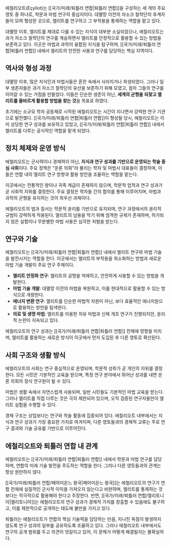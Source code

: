에철리오트(Eçyliot)는 [[국가/미래/퇴틀러 연합|퇴틀러 연합]]을 구성하는 세 개의 주요 영토 중 하나로, 학문과 마법 연구의 중심지이다. 대멸망 이전의 자소크 철학단의 후계자들이 모여 형성한 곳으로, 엘리트를 연구하고 그 부작용을 통제하는 역할을 맡고 있다.  

대멸망 이후, 엘리트를 제대로 다룰 수 있는 지식이 대부분 소실되었으나, 에철리오트는 과거 자소크 철학단의 연구를 계승하면서 엘리트를 안정적으로 활용할 수 있는 방법을 보존하고 있다. 이곳은 마법과 과학이 융합된 지식을 탐구하며, [[국가/미래/퇴틀러 연합|퇴틀러 연합]] 내에서 엘리트의 안전한 사용과 연구를 담당하는 핵심 지역이다.  

## 역사와 형성 과정  

대멸망 이후, 많은 지식인과 마법사들은 혼란 속에서 사라지거나 희생되었다. 그러나 일부 생존자들은 과거 자소크 철학단의 유산을 보존하기 위해 모였고, 점차 그들의 연구를 이어갈 수 있는 거점을 만들었다. 이들은 단순한 생존이 아닌, **세계의 균형을 되찾고 엘리트를 올바르게 활용할 방법을 찾는 것**을 목표로 하였다.  

초기에는 소규모 학자 공동체로 시작된 에철리오트는 시간이 지나면서 강력한 연구 기관으로 발전했다. [[국가/미래/퇴틀러 연합|퇴틀러 연합]]이 형성될 당시, 에철리오트는 이미 상당한 연구 성과를 보유하고 있었고, [[국가/미래/퇴틀러 연합|퇴틀러 연합]] 내에서 엘리트를 다루는 공식적인 역할을 맡게 되었다.  

## 정치 체제와 운영 방식  

에철리오트는 군사력이나 경제력이 아닌, **지식과 연구 성과를 기반으로 운영되는 학술 중심 사회**이다. 주요 정책은 "운론 의회"라 불리는 학자 및 마법사 대표들이 결정하며, 이들은 연합 내의 엘리트 연구 방향과 활용 방안을 조율하는 역할을 맡는다.  

이곳에서는 전통적인 왕이나 귀족 계급이 존재하지 않으며, 학문적 업적과 연구 성과가 곧 사회적 지위를 결정한다. 주요 결정은 학자들 간의 합의를 통해 이루어지며, 마법과 과학의 균형을 유지하는 것이 최우선 과제이다.  

에철리오트의 법과 질서는 학문적 윤리를 기반으로 유지되며, 연구 과정에서의 윤리적 규범이 강력하게 적용된다. 엘리트의 남용을 막기 위해 엄격한 규제가 존재하며, 허가되지 않은 실험이나 무분별한 마법 사용은 심각한 처벌을 받는다.  

## 연구와 기술  

에철리오트는 [[국가/미래/퇴틀러 연합|퇴틀러 연합]] 내에서 엘리트 연구와 마법 기술을 발전시키는 역할을 한다. 이곳에서는 엘리트의 부작용을 최소화하는 방법과 새로운 마법 기술 개발이 주요 연구 주제이다.  

- **엘리트 안정화 연구**: 엘리트의 공명을 억제하고, 안전하게 사용할 수 있는 방법을 개발한다.  
- **마법 기술 개발**: 대멸망 이전의 마법을 복원하고, 이를 현대적으로 활용할 수 있는 방식으로 개량한다.  
- **에너지 변환 연구**: 엘리트를 단순한 마법적 자원이 아닌, 보다 효율적인 에너지원으로 활용하는 방안을 탐색한다.  
- **의료 및 생명 마법**: 엘리트를 이용한 치유 마법과 신체 개조 연구가 진행되지만, 윤리적 논란이 지속되고 있다.  

에철리오트의 연구 성과는 [[국가/미래/퇴틀러 연합|퇴틀러 연합]] 전체에 영향을 미치며, 엘리트를 활용하는 새로운 방식이 이곳에서 먼저 도입된 후 다른 영토로 확산된다.  

## 사회 구조와 생활 방식  

에철리오트의 사회는 연구 중심적으로 운영되며, 학문적 성취가 곧 개인의 지위를 결정한다. 모든 시민은 기본적인 교육을 받으며, 특정 연구 분야에서 뛰어난 성과를 내면 운론 의회의 정식 연구원이 될 수 있다.  

마법은 생활 속에서 자연스럽게 사용되며, 일반 시민들도 기본적인 마법 교육을 받는다. 그러나 엘리트를 직접 다루는 것은 극히 제한되어 있으며, 오직 검증된 연구자들만이 엘리트 실험을 수행할 수 있다.  

경제 구조는 상업보다는 연구와 학술 활동에 집중되어 있다. 에철리오트 내부에서는 지식과 연구 성과가 가장 중요한 가치로 여겨지며, 다른 영토들과의 경제적 교류는 주로 연구 결과와 기술 공유를 기반으로 이루어진다.  

## 에철리오트와 퇴틀러 연합 내 관계  

에철리오트는 [[국가/미래/퇴틀러 연합|퇴틀러 연합]] 내에서 학문과 마법 연구를 담당하며, 연합의 미래 기술 발전을 주도하는 역할을 한다. 그러나 다른 영토들과의 관계는 항상 원만하지 않다.  

[[국가/미래/퇴틀러 연합/페어미온느 왕국|페어미온느 왕국]]는 에철리오트의 연구가 연합 전체에 실질적인 군사적 이익을 가져오지 않는다고 비판하며, 엘리트를 통제하는 것보다는 적극적으로 활용해야 한다고 주장한다. 반면, [[국가/미래/퇴틀러 연합/엘리토니아|엘리토니아]]는 에철리오트의 연구 성과가 경제적 가치를 창출할 수 있음에도 불구하고, 이를 제한적으로 공개하는 태도에 불만을 가지고 있다.  

퇴틀러는 에철리오트가 연합의 핵심 기술력을 담당하는 만큼, 지나친 독점이 발생하지 않도록 연구 성과의 일부를 공유하도록 조율하고 있다. 그러나 에철리오트 내부에서도 연구의 공개 범위를 두고 의견이 엇갈리고 있어, 이 문제가 어떻게 해결될지는 불확실하다.